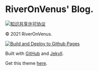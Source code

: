 # RiverOnVenus' Blog.
<a rel="license" href="http://creativecommons.org/licenses/by-nc-sa/4.0/"><img alt="知识共享许可协议" style="border-width:0" src="https://i.creativecommons.org/l/by-nc-sa/4.0/88x31.png" /></a>

© 2021 RiverOnVenus.

[![Build and Deploy to Github Pages](https://github.com/RiverOnVenus/blog/actions/workflows/build-jekyll.yml/badge.svg)](https://github.com/RiverOnVenus/blog/actions/workflows/build-jekyll.yml)

Built with [GitHub](https://github.com/) and [Jekyll](http://jekyllrb.com).

Get this theme [here](https://github.com/starry99/catbook).

